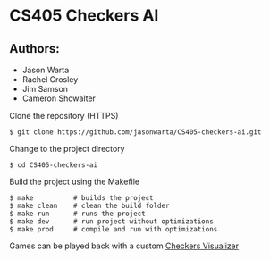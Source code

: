 # CS405 Checkers AI

## Authors:
  - Jason Warta 
  - Rachel Crosley
  - Jim Samson
  - Cameron Showalter

Clone the repository (HTTPS) 
```
$ git clone https://github.com/jasonwarta/CS405-checkers-ai.git
```
Change to the project directory
```
$ cd CS405-checkers-ai
```
Build the project using the Makefile
```
$ make 			# builds the project
$ make clean	# clean the build folder
$ make run 		# runs the project
$ make dev		# run project without optimizations
$ make prod		# compile and run with optimizations
```

Games can be played back with a custom [Checkers Visualizer](https://jasonwarta.github.io/CS405-checkers-game-visualizer/)